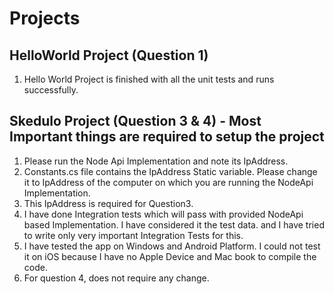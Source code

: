 # Projects
## HelloWorld Project (Question 1)
1. Hello World Project is finished with all the unit tests and runs successfully.

## Skedulo Project (Question 3 & 4) - Most Important things are required to setup the project
1. Please run the Node Api Implementation and note its IpAddress.
1. Constants.cs file contains the IpAddress Static variable. Please change it to IpAddress of the computer on which you are running the NodeApi Implementation. 
2. This IpAddress is required for Question3.
3. I have done Integration tests which will pass with provided NodeApi based Implementation. I have considered it the test data. and I have tried to write only very important Integration Tests for this.
4. I have tested the app on Windows and Android Platform. I could not test it on iOS because I have no Apple Device and Mac book to      compile the code.
5. For question 4, does not require any change.

